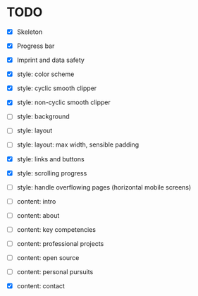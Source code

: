 # TODO

* [x] Skeleton

* [x] Progress bar

* [x] Imprint and data safety

* [x] style: color scheme

* [x] style: cyclic smooth clipper

* [x] style: non-cyclic smooth clipper 

* [ ] style: background

* [ ] style: layout

* [ ] style: layout: max width, sensible padding

* [x] style: links and buttons

* [x] style: scrolling progress

* [ ] style: handle overflowing pages (horizontal mobile screens)

* [ ] content: intro

* [ ] content: about

* [ ] content: key competencies

* [ ] content: professional projects

* [ ] content: open source

* [ ] content: personal pursuits

* [x] content: contact
